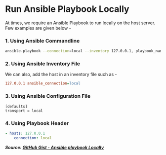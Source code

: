 # Run Ansible Playbook Locally

At times, we require an Ansible Playbook to run locally on the host server. Few examples are given below -

### 1. Using Ansible Commandline

```bash
ansible-playbook --connection=local --inventory 127.0.0.1, playbook_name.yml
```

### 2. Using Ansible Inventory File

We can also, add the host in an inventory file such as -

```ini
127.0.0.1 ansible_connection=local
```

### 3. Using Ansible Configuration File

```code
[defaults]
transport = local
```

### 4. Using Playbook Header

```yaml
- hosts: 127.0.0.1
    connection: local
```

***Source: [GitHub Gist - Ansible playbook Locally](https://gist.github.com/alces/caa3e7e5f46f9595f715f0f55eef65c1)***
